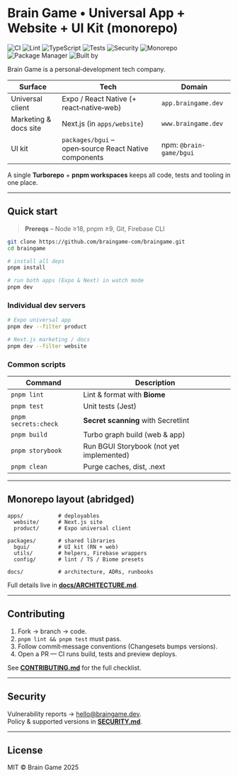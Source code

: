 # Brain Game • Universal App + Website + UI Kit (monorepo)

<!-- Enterprise-grade project badges -->
![CI](https://img.shields.io/badge/CI-passing-brightgreen?style=flat-square&logo=github)
![Lint](https://img.shields.io/badge/Lint-biome-60a5fa?style=flat-square&logo=eslint)
![TypeScript](https://img.shields.io/badge/TypeScript-strict-3178c6?style=flat-square&logo=typescript)
![Tests](https://img.shields.io/badge/tests-passing-brightgreen?style=flat-square&logo=jest)
![Security](https://img.shields.io/badge/security-secretlint-critical?style=flat-square&logo=shield)
![Monorepo](https://img.shields.io/badge/monorepo-turborepo-ef4444?style=flat-square&logo=turborepo)
![Package Manager](https://img.shields.io/badge/package%20manager-pnpm-f69220?style=flat-square&logo=pnpm)
![Built by](https://img.shields.io/badge/Built%20by-Brain%20Game-8a2be2?style=flat-square&logo=react)

Brain Game is a personal‑development tech company.

| Surface | Tech | Domain |
|---------|------|--------|
| Universal client | Expo / React Native (+ react‑native‑web) | `app.braingame.dev` |
| Marketing & docs site | Next.js (in `apps/website`) | `www.braingame.dev` |
| UI kit | `packages/bgui` – open‑source React Native components | npm: `@brain-game/bgui` |

A single **Turborepo** + **pnpm workspaces** keeps all code, tests and tooling in one place.

---

## Quick start

> **Prereqs** – Node ≥18, pnpm ≥9, Git, Firebase CLI

```bash
git clone https://github.com/braingame-com/braingame.git
cd braingame

# install all deps
pnpm install

# run both apps (Expo & Next) in watch mode
pnpm dev
```

### Individual dev servers

```bash
# Expo universal app
pnpm dev --filter product

# Next.js marketing / docs
pnpm dev --filter website
```

### Common scripts

| Command | Description |
|---------|-------------|
| `pnpm lint` | Lint & format with **Biome** |
| `pnpm test` | Unit tests (Jest) |
| `pnpm secrets:check` | **Secret scanning** with Secretlint |
| `pnpm build` | Turbo graph build (web & app) |
| `pnpm storybook` | Run BGUI Storybook (not yet implemented) |
| `pnpm clean` | Purge caches, dist, .next |

---

## Monorepo layout (abridged)

```
apps/           # deployables
  website/      # Next.js site
  product/      # Expo universal client

packages/       # shared libraries
  bgui/         # UI kit (RN + web)
  utils/        # helpers, Firebase wrappers
  config/       # lint / TS / Biome presets

docs/           # architecture, ADRs, runbooks
```

Full details live in **[docs/ARCHITECTURE.md](docs/ARCHITECTURE.md)**.

---

## Contributing

1. Fork → branch → code.  
2. `pnpm lint && pnpm test` must pass.  
3. Follow commit‑message conventions (Changesets bumps versions).  
4. Open a PR — CI runs build, tests and preview deploys.

See **[CONTRIBUTING.md](CONTRIBUTING.md)** for the full checklist.

---

## Security

Vulnerability reports → hello@braingame.dev.  
Policy & supported versions in **[SECURITY.md](SECURITY.md)**.

---

## License

MIT © Brain Game 2025

